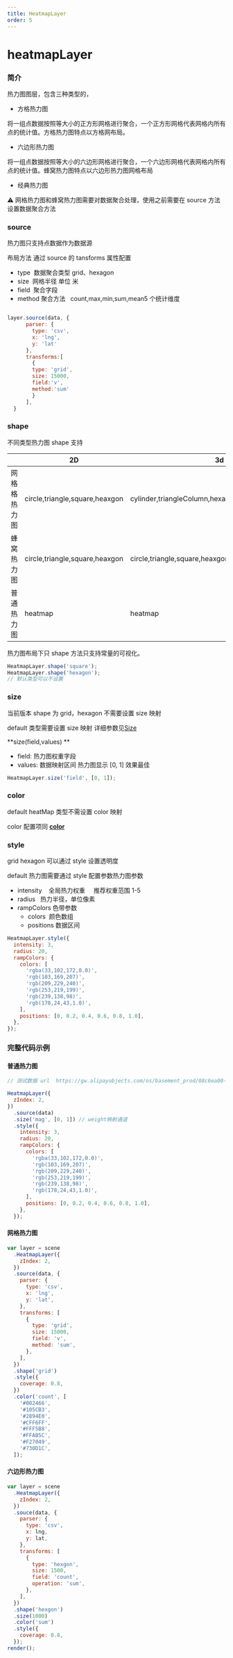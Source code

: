 ```yaml
---
title: HeatmapLayer
order: 5
---
```


# heatmapLayer

### 简介

热力图图层，包含三种类型的，

- 方格热力图

将一组点数据按照等大小的正方形网格进行聚合，一个正方形网格代表网格内所有点的统计值。方格热力图特点以方格网布局。

- 六边形热力图

将一组点数据按照等大小的六边形网格进行聚合，一个六边形网格代表网格内所有点的统计值。蜂窝热力图特点以六边形热力图网格布局

- 经典热力图

⚠️ 网格热力图和蜂窝热力图需要对数据聚合处理，使用之前需要在 source 方法设置数据聚合方法

### source

热力图只支持点数据作为数据源

布局方法 通过 source 的 tansforms 属性配置

- type  数据聚合类型 grid、hexagon
- size  网格半径 单位 米
- field  聚合字段
- method 聚合方法   count,max,min,sum,mean5 个统计维度

```javascript

layer.source(data, {
      parser: {
        type: 'csv',
        x: 'lng',
        y: 'lat'
      },
      transforms:[
        {
        type: 'grid',
        size: 15000,
        field:'v',
        method:'sum'
        }
      ],
  }
```

### shape

不同类型热力图 shape 支持

|              | 2D                             | 3d                                                |
| ------------ | ------------------------------ | ------------------------------------------------- |
| 网格格热力图 | circle,triangle,square,heaxgon | cylinder,triangleColumn,hexagonColum,squareColumn |
| 蜂窝热力图   | circle,triangle,square,heaxgon | circle,triangle,square,heaxgon                    |
| 普通热力图   | heatmap                        | heatmap                                           |

热力图布局下只 shape 方法只支持常量的可视化。

```javascript
HeatmapLayer.shape('square');
HeatmapLayer.shape('hexagon');
// 默认类型可以不设置
```

### size

当前版本 shape 为 grid，hexagon 不需要设置 size 映射

default 类型需要设置 size 映射 详细参数见[Size](https://www.yuque.com/antv/l7/layer#size)

**size(field,values) **

- field: 热力图权重字段
- values: 数据映射区间 热力图显示 [0, 1] 效果最佳

```javascript
HeatmapLayer.size('field', [0, 1]);
```

### color

default heatMap 类型不需设置 color 映射

color 配置项同 [**color**](https://www.yuque.com/antv/l7/layer#color)

### style

grid hexagon 可以通过 style 设置透明度

default 热力图需要通过 style 配置参数热力图参数

- intensity    全局热力权重     推荐权重范围 1-5
- radius   热力半径，单位像素
- rampColors 色带参数
  - colors  颜色数组
  - positions 数据区间

```javascript
HeatmapLayer.style({
  intensity: 3,
  radius: 20,
  rampColors: {
    colors: [
      'rgba(33,102,172,0.0)',
      'rgb(103,169,207)',
      'rgb(209,229,240)',
      'rgb(253,219,199)',
      'rgb(239,138,98)',
      'rgb(178,24,43,1.0)',
    ],
    positions: [0, 0.2, 0.4, 0.6, 0.8, 1.0],
  },
});
```

### 完整代码示例

#### 普通热力图

```javascript
// 测试数据 url  https://gw.alipayobjects.com/os/basement_prod/08c6ea00-dc5f-4bb0-b0b5-52bde5edf0a3.json

HeatmapLayer({
  zIndex: 2,
})
  .source(data)
  .size('mag', [0, 1]) // weight映射通道
  .style({
    intensity: 3,
    radius: 20,
    rampColors: {
      colors: [
        'rgba(33,102,172,0.0)',
        'rgb(103,169,207)',
        'rgb(209,229,240)',
        'rgb(253,219,199)',
        'rgb(239,138,98)',
        'rgb(178,24,43,1.0)',
      ],
      positions: [0, 0.2, 0.4, 0.6, 0.8, 1.0],
    },
  });
```

#### 网格热力图

```javascript
var layer = scene
  .HeatmapLayer({
    zIndex: 2,
  })
  .source(data, {
    parser: {
      type: 'csv',
      x: 'lng',
      y: 'lat',
    },
    transforms: [
      {
        type: 'grid',
        size: 15000,
        field: 'v',
        method: 'sum',
      },
    ],
  })
  .shape('grid')
  .style({
    coverage: 0.8,
  })
  .color('count', [
    '#002466',
    '#105CB3',
    '#2894E0',
    '#CFF6FF',
    '#FFF5B8',
    '#FFAB5C',
    '#F27049',
    '#730D1C',
  ]);
```

#### 六边形热力图

```javascript
var layer = scene
  .HeatmapLayer({
    zIndex: 2,
  })
  .souce(data, {
    parser: {
      type: 'csv',
      x: lng,
      y: lat,
    },
    transforms: [
      {
        type: 'hexgon',
        size: 1500,
        field: 'count',
        operation: 'sum',
      },
    ],
  })
  .shape('hexgon')
  .size(1000)
  .color('sum')
  .style({
    coverage: 0.8,
  });
render();
```
